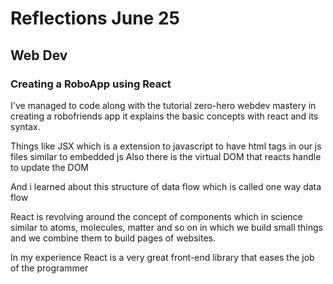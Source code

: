 # Reflections June 25

## Web Dev

### Creating a RoboApp using React

I've managed to code along with the tutorial zero-hero webdev mastery in creating a robofriends app
it explains the basic concepts with react and its syntax.

Things like JSX which is a extension to javascript to have html tags in our js files similar to embedded js
Also there is the virtual DOM that reacts handle to update the DOM

And i learned about this structure of data flow which is called one way data flow

React is revolving around the concept of components which in science similar to atoms, molecules, matter and so on
in which we build small things and we combine them to build pages of websites.

In my experience React is a very great front-end library that eases the job of the programmer